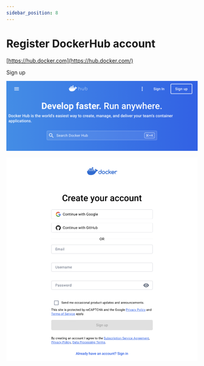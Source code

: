 ```yaml
---
sidebar_position: 8
---
```


# Register DockerHub account

[https://hub.docker.com](https://hub.docker.com/)

Sign up

![Untitled](Register%20DockerHub%20account/Untitled.png)

![Untitled](Register%20DockerHub%20account/Untitled%201.png)
